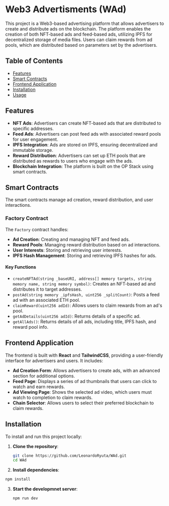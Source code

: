 # Web3 Advertisments (WAd)

This project is a Web3-based advertising platform that allows advertisers to create and distribute ads on the blockchain. The platform enables the creation of both NFT-based ads and feed-based ads, utilizing IPFS for decentralized storage of media files. Users can claim rewards from ad pools, which are distributed based on parameters set by the advertisers.

## Table of Contents

- [Features](#features)
- [Smart Contracts](#smart-contracts)
- [Frontend Application](#frontend-application)
- [Installation](#installation)
- [Usage](#usage)

## Features

- **NFT Ads**: Advertisers can create NFT-based ads that are distributed to specific addresses.
- **Feed Ads**: Advertisers can post feed ads with associated reward pools for user engagement.
- **IPFS Integration**: Ads are stored on IPFS, ensuring decentralized and immutable storage.
- **Reward Distribution**: Advertisers can set up ETH pools that are distributed as rewards to users who engage with the ads.
- **Blockchain Integration**: The platform is built on the OP Stack using smart contracts.

## Smart Contracts

The smart contracts manage ad creation, reward distribution, and user interactions.

### Factory Contract

The `Factory` contract handles:

- **Ad Creation**: Creating and managing NFT and feed ads.
- **Reward Pools**: Managing reward distribution based on ad interactions.
- **User Interests**: Storing and retrieving user interests.
- **IPFS Hash Management**: Storing and retrieving IPFS hashes for ads.

#### Key Functions

- `createNFTAd(string _baseURI, address[] memory targets, string memory name, string memory symbol)`: Creates an NFT-based ad and distributes it to target addresses.
- `postAd(string memory _ipfsHash, uint256 _splitCount)`: Posts a feed ad with an associated ETH pool.
- `claimReward(uint256 adId)`: Allows users to claim rewards from an ad's pool.
- `getAdDetails(uint256 adId)`: Returns details of a specific ad.
- `getAllAds()`: Returns details of all ads, including title, IPFS hash, and reward pool info.

## Frontend Application

The frontend is built with **React** and **TailwindCSS**, providing a user-friendly interface for advertisers and users. It includes:

- **Ad Creation Form**: Allows advertisers to create ads, with an advanced section for additional options.
- **Feed Page**: Displays a series of ad thumbnails that users can click to watch and earn rewards.
- **Ad Viewing Page**: Shows the selected ad video, which users must watch to completion to claim rewards.
- **Chain Selector**: Allows users to select their preferred blockchain to claim rewards.

## Installation

To install and run this project locally:

1. **Clone the repository**:
   ```bash
   git clone https://github.com/LeonardoRyuta/WAd.git
   cd WAd
   ```
   
2. **Install dependencies**:
  ```bash
  npm install
  ```

3. **Start the developmnet server**:
   ```bash
   npm run dev
   ```

